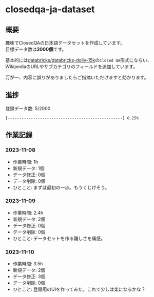 # closedqa-ja-dataset
## 概要
趣味でClosedQAの日本語データセットを作成しています。  
目標データ数は**2000個**です。  

基本的には[databricks/databricks-dolly-15k](https://huggingface.co/datasets/databricks/databricks-dolly-15k)の`Closed QA`形式にならい、WikipediaのURLやサブカテゴリのフィールドを追加しています。

万が一、内容に誤りがありましたらご指摘いただけますと助かります。

## 進捗
登録データ数: 5/2000
```
[--------------------------------------------------] 0.25%
```

## 作業記録
### 2023-11-08
- 作業時間: 1h
- 新規データ: 1個
- データ修正: 0個
- データ削除: 0個
- ひとこと: まずは最初の一歩。もうくじけそう。

### 2023-11-09
- 作業時間: 2.4h
- 新規データ: 2個
- データ修正: 0個
- データ削除: 0個
- ひとこと: データセットを作る難しさを痛感。

### 2023-11-10
- 作業時間: 3.5h
- 新規データ: 2個
- データ修正: 3個
- データ削除: 0個
- ひとこと: 登録用のUIを作ってみた。これで少しは楽になるかな？
